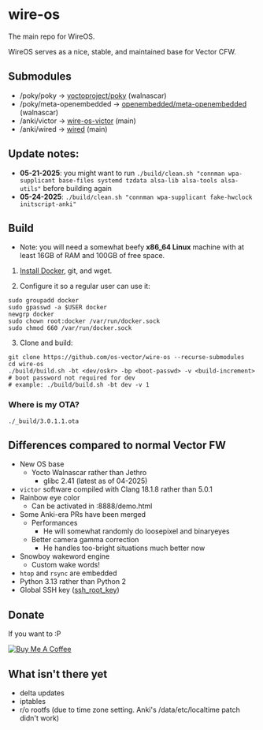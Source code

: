 # wire-os

The main repo for WireOS.

WireOS serves as a nice, stable, and maintained base for Vector CFW.

## Submodules

- /poky/poky -> [yoctoproject/poky](https://github.com/yoctoproject/poky) (walnascar)
- /poky/meta-openembedded -> [openembedded/meta-openembedded](https://github.com/openembedded/meta-openembedded) (walnascar)
- /anki/victor -> [wire-os-victor](https://github.com/os-vector/wire-os-victor) (main)
- /anki/wired -> [wired](https://github.com/os-vector/wired) (main)

## Update notes:

- **05-21-2025**: you might want to run `./build/clean.sh "connman wpa-supplicant base-files systemd tzdata alsa-lib alsa-tools alsa-utils"` before building again
- **05-24-2025**: `./build/clean.sh "connman wpa-supplicant fake-hwclock initscript-anki"`

## Build

- Note: you will need a somewhat beefy **x86_64 Linux** machine with at least 16GB of RAM and 100GB of free space.

1. [Install Docker](https://docs.docker.com/engine/install/), git, and wget.

2. Configure it so a regular user can use it:

```
sudo groupadd docker
sudo gpasswd -a $USER docker
newgrp docker
sudo chown root:docker /var/run/docker.sock
sudo chmod 660 /var/run/docker.sock
```

3. Clone and build:

```
git clone https://github.com/os-vector/wire-os --recurse-submodules
cd wire-os
./build/build.sh -bt <dev/oskr> -bp <boot-passwd> -v <build-increment>
# boot password not required for dev
# example: ./build/build.sh -bt dev -v 1
```

### Where is my OTA?

`./_build/3.0.1.1.ota`

## Differences compared to normal Vector FW

-   New OS base
    -   Yocto Walnascar rather than Jethro
        -   glibc 2.41 (latest as of 04-2025)
-   `victor` software compiled with Clang 18.1.8 rather than 5.0.1
-   Rainbow eye color
    -   Can be activated in :8888/demo.html
-   Some Anki-era PRs have been merged
    -   Performances
        -   He will somewhat randomly do loosepixel and binaryeyes
    -   Better camera gamma correction
        -   He handles too-bright situations much better now
-   Snowboy wakeword engine
    -   Custom wake words!
-   `htop` and `rsync` are embedded
-   Python 3.13 rather than Python 2
-   Global SSH key ([ssh_root_key](https://raw.githubusercontent.com/kercre123/unlocking-vector/refs/heads/main/ssh_root_key))

##  Donate

If you want to :P

[![Buy Me A Coffee](https://www.buymeacoffee.com/assets/img/custom_images/orange_img.png)](https://buymeacoffee.com/kercre123)

## What isn't there yet

- delta updates
- iptables
- r/o rootfs (due to time zone setting. Anki's /data/etc/localtime patch didn't work)
